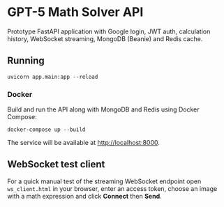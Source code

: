 # GPT-5 Math Solver API

Prototype FastAPI application with Google login, JWT auth, calculation history, WebSocket streaming, MongoDB (Beanie) and Redis cache.

## Running

```
uvicorn app.main:app --reload
```

### Docker

Build and run the API along with MongoDB and Redis using Docker Compose:

```
docker-compose up --build
```

The service will be available at [http://localhost:8000](http://localhost:8000).

## WebSocket test client

For a quick manual test of the streaming WebSocket endpoint open
`ws_client.html` in your browser, enter an access token, choose an image with a
math expression and click **Connect** then **Send**.
